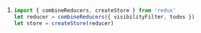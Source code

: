 1. 
    ````javascript
    import { combineReducers, createStore } from 'redux'
    let reducer = combineReducers({ visibilityFilter, todos })
    let store = createStore(reducer)
    ````